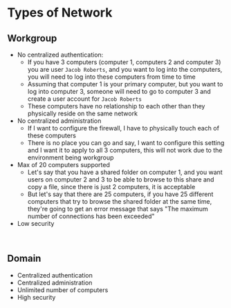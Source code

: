 # Types of Network

## Workgroup
- No centralized authentication:
    - If you have 3 computers (computer 1, computers 2 and computer 3) you are user ```Jacob Roberts```, and you want to log into the computers, you will need to log into these computers from time to time
    - Assuming that computer 1 is your primary computer, but you want to log into computer 3, someone will need to go to computer 3 and create a user account for ```Jacob Roberts```
    - These computers have no relationship to each other than they physically reside on the same network
- No centralized administration
    - If I want to configure the firewall, I have to physically touch each of these computers
    - There is no place you can go and say, I want to configure this setting and I want it to apply to all 3 computers, this will not work due to the environment being workgroup
- Max of 20 computers supported
    - Let's say that you have a shared folder on computer 1, and you want users on computer 2 and 3 to be able to browse to this share and copy a file, since there is just 2 computers, it is acceptable
    - But let's say that there are 25 computers, if you have 25 different computers that try to browse the shared folder at the same time, they're going to get an error message that says "The maximum number of connections has been exceeded"
- Low security

<br>

## Domain
- Centralized authentication
- Centralized administration
- Unlimited number of computers
- High security

<br>


